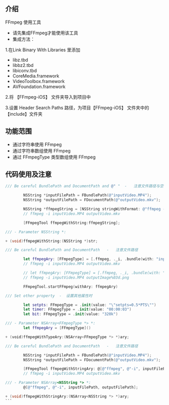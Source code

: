 
介绍
---
FFmpeg 使用工具 
  
- 请先集成FFmpeg才能使用该工具 
- 集成方法： 

1.在Link Binary With Libraries 里添加
- libz.tbd
- libbz2.tbd
- libiconv.tbd
- CoreMedia.framework
- VideoToolbox.framework
- AVFoundation.framework

2.将 【FFmpeg-iOS】 文件夹导入到项目中 
 
3.设置 Header Search Paths 路径，为项目【FFmpeg-iOS】 文件夹中的 【include】文件夹

功能范围
---
- 通过字符串使用 FFmpeg
- 通过字符串数组使用 FFmpeg
- 通过 FFmpegType 类型数组使用 FFmpeg

代码使用及注意
---
```objective-c
/// Be careful BundlePath and DocumentPath and @" "  -   注意文件路径与空格

        NSString *inputFilePath = FBundlePath(@"inputVideo.MP4");
        NSString *outputFilePath = FDocumentPath(@"outputVideo.mkv");

        NSString *ffmpegString = [NSString stringWithFormat: @"ffmpeg -i %@ %@",inputFilePath,outputFilePath];
        // ffmpeg -i inputVideo.MP4 outputVideo.mkv

        [FFmpegTool ffmpegWithString:ffmpegString];

/// - Parameter NSString *:

+ (void)ffmpegWithString:(NSString *)str;
```
```swift
/// Be careful BundlePath and DocumentPath   -   注意文件路径

        let ffmpegAry: [FFmpegType] = [.ffmpeg, ._i, .bundle(with: "inputVideo.MP4") .document(with: "outputVideo.mkv")]
        // ffmpeg -i inputVideo.MP4 outputVideo.mkv

        // let ffmpegAry: [FFmpegType] = [.ffmpeg, ._i, .bundle(with: "inputVideo.MP4"), .document(with: "outputImage%03d.png")]
        // ffmpeg -i inputVideo.MP4 outputImage%03d.png

        FFmpegTool.startFFmpeg(withAry: ffmpegAry)

/// Set other property  -  设置其他属性时

        let setpts: FFmpegType = .init(value: "\"setpts=0.5*PTS\"")
        let timer: FFmpegType = .init(value: "00:00:03")
        let bit: FFmpegType = .init(value: "320k")

/// - Parameter NSArray<FFmpegType *> *:
        let ffmpegAry = [FFmpegType]()

+ (void)ffmpegWithTypeAry:(NSArray<FFmpegType *> *)ary;
```
````objective-c
/// Be careful BundlePath and DocumentPath   -   注意文件路径

        NSString *inputFilePath = FBundlePath(@"inputVideo.MP4");
        NSString *outputFilePath = FDocumentPath(@"outputVideo.mkv");

        [FFmpegTool ffmpegWithStringAry: @[@"ffmpeg", @"-i", inputFilePath, outputFilePath]];
        // ffmpeg -i inputVideo.MP4 outputVideo.mkv

/// - Parameter NSArray<NSString *> *:
        @[@"ffmpeg", @"-i", inputFilePath, outputFilePath];

+ (void)ffmpegWithStringAry:(NSArray<NSString *> *)ary;
```

